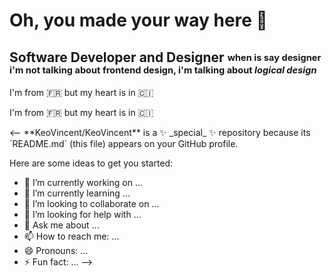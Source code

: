 # Oh, you made your way here &#x1F440;

## Software Developer and Designer <sub><sup>when is say designer i'm not talking about frontend design, i'm talking about <i>logical design</sup></sub></i>

<p>I'm from 🇫🇷 but my heart is in 🇨🇮</p>
<p>I'm from 🇫🇷 but my heart is in 🇨🇮</p>
<--
**KeoVincent/KeoVincent** is a ✨ _special_ ✨ repository because its `README.md` (this file) appears on your GitHub profile.

Here are some ideas to get you started:

- 🔭 I’m currently working on ...
- 🌱 I’m currently learning ...
- 👯 I’m looking to collaborate on ...
- 🤔 I’m looking for help with ...
- 💬 Ask me about ...
- 📫 How to reach me: ...
- 😄 Pronouns: ...
- ⚡ Fun fact: ...
-->
